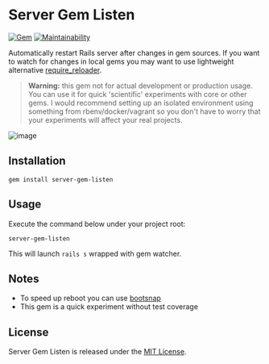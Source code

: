 # Server Gem Listen 
[![Gem](https://img.shields.io/gem/v/server-gem-listen.svg)](https://rubygems.org/gems/server-gem-listen) [![Maintainability](https://api.codeclimate.com/v1/badges/c2ed6ff9dbf6a06694f3/maintainability)](https://codeclimate.com/github/vavgustov/server-gem-listen/maintainability)

Automatically restart Rails server after changes in gem sources. If you want to watch for changes
in local gems you may want to use lightweight alternative [require_reloader](https://github.com/teohm/require_reloader).  

> **Warning:** this gem not for actual development or production usage. You can use it for quick 
'scientific' experiments with core or other gems. I would recommend setting up an isolated environment 
using something from rbenv/docker/vagrant so you don't have to worry that your experiments will affect 
your real projects.

![image](https://user-images.githubusercontent.com/312873/34501834-c411abb0-f021-11e7-9ce0-34abdc1ae1cb.png)
 
## Installation

```
gem install server-gem-listen
```

## Usage
Execute the command below under your project root:
```
server-gem-listen
```
This will launch `rails s` wrapped with gem watcher.

## Notes
* To speed up reboot you can use [bootsnap](https://github.com/Shopify/bootsnap) 
* This gem is a quick experiment without test coverage

## License
Server Gem Listen is released under the [MIT License](https://opensource.org/licenses/MIT).

